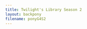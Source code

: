 ```yaml
---
title: Twilight's Library Season 2
layout: backpony
filename: ponyG4S2
---
```


<script type="text/javascript" src="https://raw.githubusercontent.com/linbei9487/linbei9487.github.io/main/src/js/auto.js" crossorigin="use-credentials"></script>